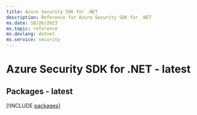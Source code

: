 ```yaml
---
title: Azure Security SDK for .NET
description: Reference for Azure Security SDK for .NET
ms.date: 10/26/2023
ms.topic: reference
ms.devlang: dotnet
ms.service: security
---
```

# Azure Security SDK for .NET - latest
## Packages - latest
[!INCLUDE [packages](security-index.md)]